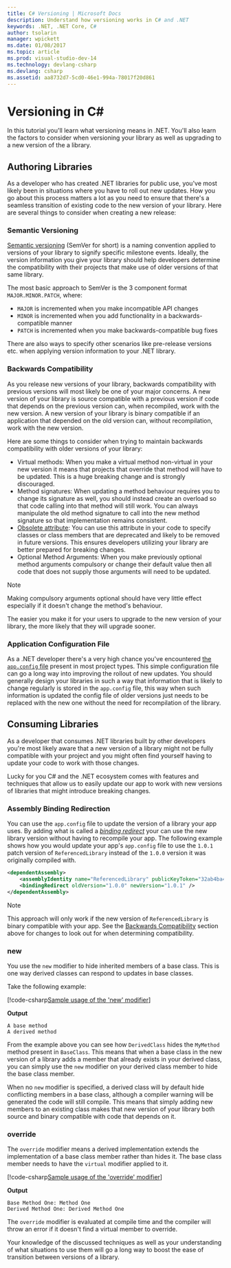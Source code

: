 ```yaml
---
title: C# Versioning | Microsoft Docs
description: Understand how versioning works in C# and .NET
keywords: .NET, .NET Core, C#
author: tsolarin
manager: wpickett
ms.date: 01/08/2017
ms.topic: article
ms.prod: visual-studio-dev-14
ms.technology: devlang-csharp
ms.devlang: csharp
ms.assetid: aa8732d7-5cd0-46e1-994a-78017f20d861
---
```


# Versioning in C# #

In this tutorial you'll learn what versioning means in .NET. You'll also learn the factors to consider when versioning your library as well as upgrading
to a new version of the a library.

## Authoring Libraries

As a developer who has created .NET libraries for public use, you've most likely been in situations where you have
to roll out new updates. How you go about this process matters a lot as you need to ensure that there's a seamless transition
of existing code to the new version of your library. Here are several things to consider when creating a new release:

### Semantic Versioning

[Semantic versioning](http://semver.org/) (SemVer for short) is a naming convention applied to versions of your library to signify specific milestone events.
Ideally, the version information you give your library should help developers determine the compatibility
with their projects that make use of older versions of that same library.

The most basic approach to SemVer is the 3 component format `MAJOR.MINOR.PATCH`, where:
 
* `MAJOR` is incremented when you make incompatible API changes
* `MINOR` is incremented when you add functionality in a backwards-compatible manner
* `PATCH` is incremented when you make backwards-compatible bug fixes

There are also ways to specify other scenarios like pre-release versions etc. when applying version information to your .NET library.

### Backwards Compatibility

As you release new versions of your library, backwards compatibility with previous versions will most likely be one of your major concerns.
A new version of your library is source compatible with a previous version if code that depends on the previous version can, when recompiled, work with the new version. 
A new version of your library is binary compatible if an application that depended on the old version can, without recompilation, work with the new version.

Here are some things to consider when trying to maintain backwards compatibility with older versions of your library:

* Virtual methods: When you make a virtual method non-virtual in your new version it means that projects that override that method
will have to be updated. This is a huge breaking change and is strongly discouraged.
* Method signatures: When updating a method behaviour requires you to change its signature as well, you should instead create an overload so that code calling into that method will still work.
You can always manipulate the old method signature to call into the new method signature so that implementation remains consistent.
* [Obsolete attribute](programming-guide/concepts/attributes/common-attributes.md#Obsolete): You can use this attribute in your code to specify classes or class members that are deprecated and likely to be removed in future versions.
This ensures developers utilizing your library are better prepared for breaking changes.
* Optional Method Arguments: When you make previously optional method arguments compulsory or change their default value then all code that does not supply those arguments will need to be updated.
> [!NOTE]
> Making compulsory arguments optional should have very little effect especially if it doesn't change the method's behaviour.

The easier you make it for your users to upgrade to the new version of your library, the more likely that they will upgrade sooner.

### Application Configuration File

As a .NET developer there's a very high chance you've encountered [the `app.config` file](https://msdn.microsoft.com/en-us/library/1fk1t1t0(v=vs.110).aspx) present in most project types.
This simple configuration file can go a long way into improving the rollout of new updates. You should generally design your libraries in such
a way that information that is likely to change regularly is stored in the `app.config` file, this way when such information is updated
the config file of older versions just needs to be replaced with the new one without the need for recompilation of the library.

## Consuming Libraries

As a developer that consumes .NET libraries built by other developers you're most likely aware that a new version of a library might not be fully compatible with your project
and you might often find yourself having to update your code to work with those changes.

Lucky for you C# and the .NET ecosystem comes with features and techniques that allow us to easily update our app to work with new versions of libraries that might introduce breaking changes.

### Assembly Binding Redirection

You can use the `app.config` file to update the version of a library your app uses. By adding what is called a [*binding redirect*](https://msdn.microsoft.com/en-us/library/7wd6ex19(v=vs.110).aspx) your
can use the new library version without having to recompile your app. The following example shows how you would update
your app's `app.config` file to use the `1.0.1` patch version of `ReferencedLibrary` instead of the `1.0.0` version it was originally compiled with.

```xml
<dependentAssembly>
    <assemblyIdentity name="ReferencedLibrary" publicKeyToken="32ab4ba45e0a69a1" culture="en-us" />
    <bindingRedirect oldVersion="1.0.0" newVersion="1.0.1" />
</dependentAssembly>
```

> [!NOTE]
> This approach will only work if the new version of `ReferencedLibrary` is binary compatible with your app.
> See the [Backwards Compatibility](#backwards-compatibility) section above for changes to look out for when determining compatibility.

### new

You use the `new` modifier to hide inherited members of a base class. This is one way derived classes can respond to updates in base classes.

Take the following example:

[!code-csharp[Sample usage of the 'new' modifier](../../samples/csharp/versioning/new/Program.cs#sample)]

**Output**

```
A base method
A derived method
```

From the example above you can see how `DerivedClass` hides the `MyMethod` method present in `BaseClass`.
This means that when a base class in the new version of a library adds a member that already exists in your derived class, you can
simply use the `new` modifier on your derived class member to hide the base class member.

When no `new` modifier is specified, a derived class will by default hide conflicting members in a base class,
although a compiler warning will be generated the code will still compile. This means that simply adding new members to an existing class
makes that new version of your library both source and binary compatible with code that depends on it.

### override

The `override` modifier means a derived implementation extends the implementation of a base class member rather than
hides it. The base class member needs to have the `virtual` modifier applied to it.

[!code-csharp[Sample usage of the 'override' modifier](../../samples/csharp/versioning/override/Program.cs#sample)]

**Output**

```
Base Method One: Method One
Derived Method One: Derived Method One
```

The `override` modifier is evaluated at compile time and the compiler will throw an error if it doesn't find a virtual member to override.

Your knowledge of the discussed techniques as well as your understanding of what situations to use them will go a long way to boost the ease
of transition between versions of a library.
